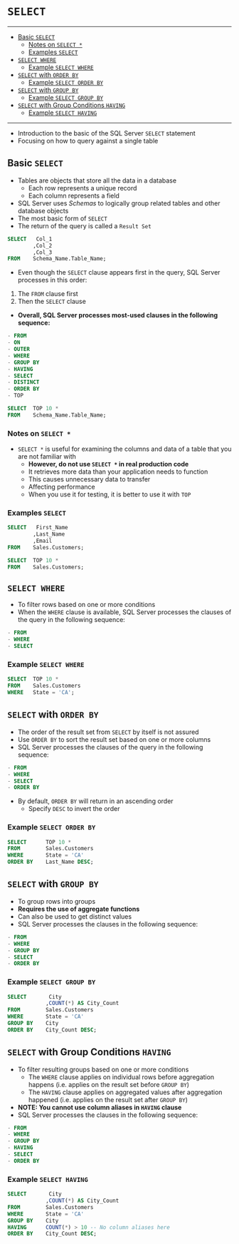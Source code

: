 # `SELECT`

---

- [Basic `SELECT`](#basic-select)
  - [Notes on `SELECT *`](#notes-on-select-)
  - [Examples `SELECT`](#examples-select)
- [`SELECT WHERE`](#select-where)
  - [Example `SELECT WHERE`](#example-select-where)
- [`SELECT` with `ORDER BY`](#select-with-order-by)
  - [Example `SELECT ORDER BY`](#example-select-order-by)
- [`SELECT` with `GROUP BY`](#select-with-group-by)
  - [Example `SELECT GROUP BY`](#example-select-group-by)
- [`SELECT` with Group Conditions `HAVING`](#select-with-group-conditions-having)
  - [Example `SELECT HAVING`](#example-select-having)

---

- Introduction to the basic of the SQL Server `SELECT` statement
- Focusing on how to query against a single table

## Basic `SELECT`

- Tables are objects that store all the data in a database
  - Each row represents a unique record
  - Each column represents a field
- SQL Server uses *Schemas* to logically group related tables and other database objects
- The most basic form of `SELECT`
- The return of the query is called a `Result Set`

```sql
SELECT   Col_1
        ,Col_2
        ,Col_3
FROM    Schema_Name.Table_Name;
```

- Even though the `SELECT` clause appears first in the query, SQL Server processes in this order:

1. The `FROM` clause first
2. Then the `SELECT` clause

- **Overall, SQL Server processes most-used clauses in the following sequence:**

```sql
- FROM
- ON
- OUTER
- WHERE
- GROUP BY
- HAVING
- SELECT
- DISTINCT
- ORDER BY
- TOP
```

```sql
SELECT  TOP 10 *
FROM    Schema_Name.Table_Name;
```

### Notes on `SELECT *`

- `SELECT *` is useful for examining the columns and data of a table that you are not familiar with
  - **However, do not use `SELECT *` in real production code**
  - It retrieves more data than your application needs to function
  - This causes unnecessary data to transfer
  - Affecting performance
  - When you use it for testing, it is better to use it with `TOP`

### Examples `SELECT`

```sql
SELECT   First_Name
        ,Last_Name
        ,Email
FROM    Sales.Customers;
```

```sql
SELECT  TOP 10 *
FROM    Sales.Customers;
```

## `SELECT WHERE`

- To filter rows based on one or more conditions
- When the `WHERE` clause is available, SQL Server processes the clauses of the query in the following sequence:

```sql
- FROM
- WHERE
- SELECT
```

### Example `SELECT WHERE`

```sql
SELECT  TOP 10 *
FROM    Sales.Customers
WHERE   State = 'CA';
```

## `SELECT` with `ORDER BY`

- The order of the result set from `SELECT` by itself is not assured
- Use `ORDER BY` to sort the result set based on one or more columns
- SQL Server processes the clauses of the query in the following sequence:

```sql
- FROM
- WHERE
- SELECT
- ORDER BY
```

- By default, `ORDER BY` will return in an ascending order
  - Specify `DESC` to invert the order

### Example `SELECT ORDER BY`

```sql
SELECT      TOP 10 *
FROM        Sales.Customers
WHERE       State = 'CA'
ORDER BY    Last_Name DESC;
```

## `SELECT` with `GROUP BY`

- To group rows into groups
- **Requires the use of aggregate functions**
- Can also be used to get distinct values
- SQL Server processes the clauses in the following sequence:

```sql
- FROM
- WHERE
- GROUP BY
- SELECT
- ORDER BY
```

### Example `SELECT GROUP BY`

```sql
SELECT       City
            ,COUNT(*) AS City_Count
FROM        Sales.Customers
WHERE       State = 'CA'
GROUP BY    City
ORDER BY    City_Count DESC;
```

## `SELECT` with Group Conditions `HAVING`

- To filter resulting groups based on one or more conditions
  - The `WHERE` clause applies on individual rows before aggregation happens (i.e. applies on the result set before `GROUP BY`)
  - The `HAVING` clause applies on aggregated values after aggregation happened (i.e. applies on the result set after `GROUP BY`)
- **NOTE: You cannot use column aliases in `HAVING` clause**
- SQL Server processes the clauses in the following sequence:

```sql
- FROM
- WHERE
- GROUP BY
- HAVING
- SELECT
- ORDER BY
```

### Example `SELECT HAVING`

```sql
SELECT       City
            ,COUNT(*) AS City_Count
FROM        Sales.Customers
WHERE       State = 'CA'
GROUP BY    City
HAVING      COUNT(*) > 10 -- No column aliases here
ORDER BY    City_Count DESC;
```
